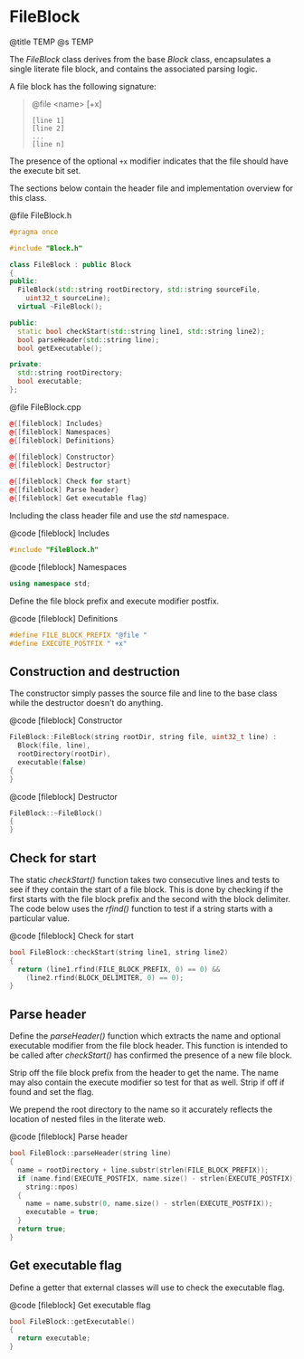 # FileBlock
@title TEMP
@s TEMP

The *FileBlock* class derives from the base *Block* class, encapsulates a single literate file block, and contains the associated parsing logic.

A file block has the following signature:

>  @file \<name> [+x]
>  ```
>  [line 1]
>  [line 2]
>  ...
>  [line n]
>  ```

The presence of the optional `+x` modifier indicates that the file should have the execute bit set.

The sections below contain the header file and implementation overview for this class.

@file FileBlock.h
```cpp
#pragma once

#include "Block.h"

class FileBlock : public Block
{
public:
  FileBlock(std::string rootDirectory, std::string sourceFile,
    uint32_t sourceLine);
  virtual ~FileBlock();

public:
  static bool checkStart(std::string line1, std::string line2);
  bool parseHeader(std::string line);
  bool getExecutable();

private:
  std::string rootDirectory;
  bool executable;
};
```

@file FileBlock.cpp
```cpp
@{[fileblock] Includes}
@{[fileblock] Namespaces}
@{[fileblock] Definitions}

@{[fileblock] Constructor}
@{[fileblock] Destructor}

@{[fileblock] Check for start}
@{[fileblock] Parse header}
@{[fileblock] Get executable flag}
```

Including the class header file and use the *std* namespace.

@code [fileblock] Includes
```cpp
#include "FileBlock.h"
```

@code [fileblock] Namespaces
```cpp
using namespace std;
```

Define the file block prefix and execute modifier postfix.

@code [fileblock] Definitions
```cpp
#define FILE_BLOCK_PREFIX "@file "
#define EXECUTE_POSTFIX " +x"
```

## Construction and destruction

The constructor simply passes the source file and line to the base class while the destructor doesn't do anything.

@code [fileblock] Constructor
```cpp
FileBlock::FileBlock(string rootDir, string file, uint32_t line) :
  Block(file, line),
  rootDirectory(rootDir),
  executable(false)
{
}
```

@code [fileblock] Destructor
```cpp
FileBlock::~FileBlock()
{
}
```

## Check for start

The static *checkStart()* function takes two consecutive lines and tests to see if they contain the start of a file block. This is done by checking if the first starts with the file block prefix and the second with the block delimiter. The code below uses the *rfind()* function to test if a string starts with a particular value.

@code [fileblock] Check for start
```cpp
bool FileBlock::checkStart(string line1, string line2)
{
  return (line1.rfind(FILE_BLOCK_PREFIX, 0) == 0) &&
    (line2.rfind(BLOCK_DELIMITER, 0) == 0);
}
```

## Parse header

Define the *parseHeader()* function which extracts the name and optional executable modifier from the file block header. This function is intended to be called after *checkStart()* has confirmed the presence of a new file block.

Strip off the file block prefix from the header to get the name. The name may also contain the execute modifier so test for that as well. Strip if off if found and set the flag.

We prepend the root directory to the name so it accurately reflects the location of nested files in the literate web.

@code [fileblock] Parse header
```cpp
bool FileBlock::parseHeader(string line)
{
  name = rootDirectory + line.substr(strlen(FILE_BLOCK_PREFIX));
  if (name.find(EXECUTE_POSTFIX, name.size() - strlen(EXECUTE_POSTFIX)) !=
    string::npos)
  {
    name = name.substr(0, name.size() - strlen(EXECUTE_POSTFIX));
    executable = true;
  }
  return true;
}
```

## Get executable flag

Define a getter that external classes will use to check the executable flag.

@code [fileblock] Get executable flag
```cpp
bool FileBlock::getExecutable()
{
  return executable;
}
```
